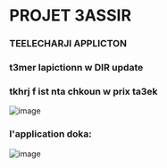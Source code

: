 # PROJET 3ASSIR 
### TEELECHARJI APPLICTON
### t3mer lapictionn w DIR update
### tkhrj f ist nta chkoun w prix ta3ek


![image](https://github.com/user-attachments/assets/dc92539b-c30b-40e2-a9a5-9ed34a4a1bb6)

### l'application doka:
![image](https://github.com/user-attachments/assets/494883bf-1da2-44ef-8371-43183e06ec90)
